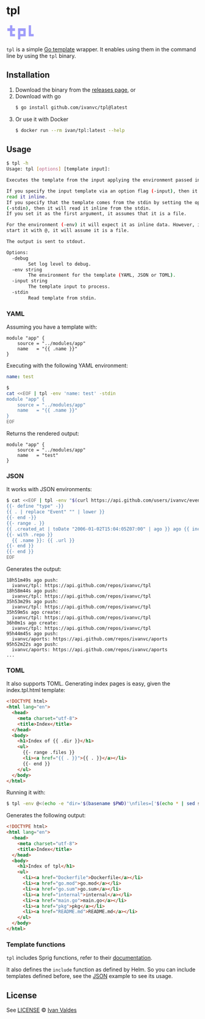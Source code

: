 # tpl

<svg xmlns="http://www.w3.org/2000/svg" version="1.1" align="right" width="81px" height="43px" style="shape-rendering:geometricPrecision; text-rendering:geometricPrecision; image-rendering:optimizeQuality; fill-rule:evenodd; clip-rule:evenodd" xmlns:xlink="http://www.w3.org/1999/xlink">
<g>
<path style="opacity:1" fill="#9f9cfa" d="M 9.5,2.5 C 11.5,2.5 13.5,2.5 15.5,2.5C 15.5,5.16667 15.5,7.83333 15.5,10.5C 17.8333,10.5 20.1667,10.5 22.5,10.5C 22.5,12.8333 22.5,15.1667 22.5,17.5C 20.1667,17.5 17.8333,17.5 15.5,17.5C 15.5,20.1667 15.5,22.8333 15.5,25.5C 17.8333,25.5 20.1667,25.5 22.5,25.5C 22.5,27.5 22.5,29.5 22.5,31.5C 18.1667,31.5 13.8333,31.5 9.5,31.5C 9.5,26.8333 9.5,22.1667 9.5,17.5C 7.16667,17.5 4.83333,17.5 2.5,17.5C 2.5,15.1667 2.5,12.8333 2.5,10.5C 4.83333,10.5 7.16667,10.5 9.5,10.5C 9.5,7.83333 9.5,5.16667 9.5,2.5 Z"/>
<path style="opacity:1" fill="#9f9cfa" d="M 58.5,2.5 C 60.5,2.5 62.5,2.5 64.5,2.5C 64.5,10.1667 64.5,17.8333 64.5,25.5C 66.8333,25.5 69.1667,25.5 71.5,25.5C 71.5,27.5 71.5,29.5 71.5,31.5C 67.1667,31.5 62.8333,31.5 58.5,31.5C 58.5,21.8333 58.5,12.1667 58.5,2.5 Z"/>
<path style="opacity:1" fill="#9f9cfa" d="M 30.5,10.5 C 37.1667,10.5 43.8333,10.5 50.5,10.5C 50.5,17.5 50.5,24.5 50.5,31.5C 45.8333,31.5 41.1667,31.5 36.5,31.5C 36.5,34.1667 36.5,36.8333 36.5,39.5C 34.5,39.5 32.5,39.5 30.5,39.5C 30.5,29.8333 30.5,20.1667 30.5,10.5 Z M 36.5,17.5 C 39.1667,17.5 41.8333,17.5 44.5,17.5C 44.5,20.1667 44.5,22.8333 44.5,25.5C 41.8333,25.5 39.1667,25.5 36.5,25.5C 36.5,22.8333 36.5,20.1667 36.5,17.5 Z"/>
</g>
</svg>

`tpl` is a simple [Go template] wrapper. It enables using them in the command
line by using the `tpl` binary.

## Installation

1. Download the binary from the [releases page], or
2. Download with go
    ```bash
    $ go install github.com/ivanvc/tpl@latest
    ```
3. Or use it with Docker
    ```bash
    $ docker run --rm ivan/tpl:latest --help
    ```

## Usage

```bash
$ tpl -h
Usage: tpl [options] [template input]:

Executes the template from the input applying the environment passed in options.

If you specify the input template via an option flag (-input), then it will
read it inline.
If you specify that the template comes from the stdin by setting the option flag
(-stdin), then it will read it inline from the stdin.
If you set it as the first argument, it assumes that it is a file.

For the environment (-env) it will expect it as inline data. However, if you
start it with @, it will assume it is a file.

The output is sent to stdout.

Options:
  -debug
        Set log level to debug.
  -env string
        The environment for the template (YAML, JSON or TOML).
  -input string
        The template input to process.
  -stdin
        Read template from stdin.
```
### YAML

Assuming you have a template with:

```hcl
module "app" {
    source = "../modules/app"
    name   = "{{ .name }}"
}
```

Executing with the following YAML environment:

```YAML
name: test
```

```bash
$
cat <<EOF | tpl -env 'name: test' -stdin
module "app" {
    source = "../modules/app"
    name   = "{{ .name }}"
}
EOF
```

Returns the rendered output:

```hcl
module "app" {
    source = "../modules/app"
    name   = "test"
}
```

### <a name="JSON"></a>JSON

It works with JSON environments:

```bash
$ cat <<EOF | tpl -env "$(curl https://api.github.com/users/ivanvc/events 2> /dev/null)"
{{- define "type" -}}
{{ . | replace "Event" "" | lower }}
{{- end -}}
{{- range . }}
{{ .created_at | toDate "2006-01-02T15:04:05Z07:00" | ago }} ago {{ include "type" .type }}:
{{- with .repo }}
  {{ .name }}: {{ .url }}
{{- end }}
{{- end }}
EOF
```

Generates the output:

```
18h51m49s ago push:
  ivanvc/tpl: https://api.github.com/repos/ivanvc/tpl
18h58m44s ago push:
  ivanvc/tpl: https://api.github.com/repos/ivanvc/tpl
35h53m29s ago push:
  ivanvc/tpl: https://api.github.com/repos/ivanvc/tpl
35h59m5s ago create:
  ivanvc/tpl: https://api.github.com/repos/ivanvc/tpl
36h0m1s ago create:
  ivanvc/tpl: https://api.github.com/repos/ivanvc/tpl
95h44m45s ago push:
  ivanvc/aports: https://api.github.com/repos/ivanvc/aports
95h52m22s ago push:
  ivanvc/aports: https://api.github.com/repos/ivanvc/aports
...
```

### TOML

It also supports TOML. Generating index pages is easy, given the index.tpl.html
template:

```html
<!DOCTYPE html>
<html lang="en">
  <head>
    <meta charset="utf-8">
    <title>Index</title>
  </head>
  <body>
    <h1>Index of {{ .dir }}</h1>
    <ul>
      {{- range .files }}
      <li><a href="{{ . }}">{{ . }}</a></li>
      {{- end }}
    </ul>
  </body>
</html>
```

Running it with:

```bash
$ tpl -env @<(echo -e "dir='$(basename $PWD)'\nfiles=['$(echo * | sed s/[[:space:]]/\',\'/g)']") index.tpl.html
```

Generates the following output:

```html
<!DOCTYPE html>
<html lang="en">
  <head>
    <meta charset="utf-8">
    <title>Index</title>
  </head>
  <body>
    <h1>Index of tpl</h1>
    <ul>
      <li><a href="Dockerfile">Dockerfile</a></li>
      <li><a href="go.mod">go.mod</a></li>
      <li><a href="go.sum">go.sum</a></li>
      <li><a href="internal">internal</a></li>
      <li><a href="main.go">main.go</a></li>
      <li><a href="pkg">pkg</a></li>
      <li><a href="README.md">README.md</a></li>
    </ul>
  </body>
</html>
```

### Template functions

`tpl` includes Sprig functions, refer to their
[documentation](https://masterminds.github.io/sprig/).

It also defines the `include` function as defined by Helm. So you can include
templates defined before, see the [JSON](#JSON) example to see its usage.

## License

See [LICENSE](LICENSE) © [Ivan Valdes](https://github.com/ivanvc/)

[Go template]: https://pkg.go.dev/text/template
[releases page]: https://github.com/ivanvc/tpl/releases

<!--
▄█▄ ▄▄▄ █
 █▄ █▄█ █▄
    ▀
-->
